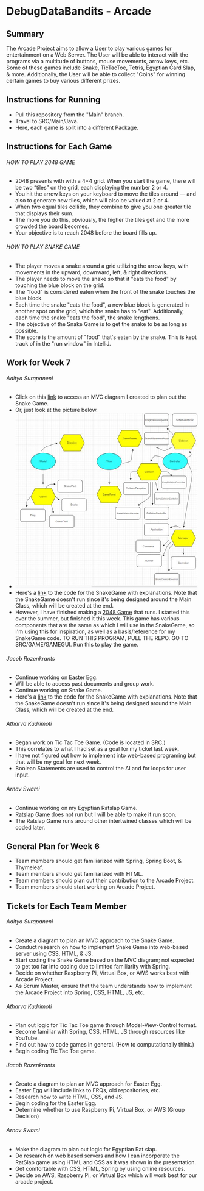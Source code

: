 # DebugDataBandits - Arcade

## Summary

The Arcade Project aims to allow a User to play various games for entertainment on a Web Server. The User will be able to interact with the programs via a multitude of buttons, mouse movements, arrow keys, etc. Some of these games include Snake, TicTacToe, Tetris, Egyptian Card Slap, & more. Additionally, the User will be able to collect "Coins" for winning certain games to buy various different prizes.

## Instructions for Running

- Pull this repository from the "Main" branch.
- Travel to SRC/Main/Java.
- Here, each game is split into a different Package.

## Instructions for Each Game

###### HOW TO PLAY 2048 GAME

- 2048 presents with with a 4×4 grid. When you start the game, there will be two “tiles” on the grid, each displaying the number 2 or 4. 
- You hit the arrow keys on your keyboard to move the tiles around — and also to generate new tiles, which will also be valued at 2 or 4.
- When two equal tiles collide, they combine to give you one greater tile that displays their sum.
- The more you do this, obviously, the higher the tiles get and the more crowded the board becomes.
- Your objective is to reach 2048 before the board fills up.

###### HOW TO PLAY SNAKE GAME

- The player moves a snake around a grid utilizing the arrow keys, with movements in the upward, downward, left, & right directions.
- The player needs to move the snake so that it "eats the food" by touching the blue block on the grid.
- The "food" is considered eaten when the front of the snake touches the blue block.
- Each time the snake "eats the food", a new blue block is generated in another spot on the grid, which the snake has to "eat". Additionally, each time the snake "eats the food", the snake lengthens.
- The objective of the Snake Game is to get the snake to be as long as possible.
- The score is the amount of "food" that's eaten by the snake. This is kept track of in the "run window" in IntelliJ.

## Work for Week 7

###### Aditya Surapaneni

- Click on this [link](https://drive.google.com/file/d/17y1B-VN6N9yavHkoa137qIdPxo7I_Ovl/view?usp=sharing) to access an MVC diagram I created to plan out the Snake Game.
- Or, just look at the picture below.
- ![](SnakeMVCDiagram.JPG)
- Here's a [link](https://github.com/AdityaS1426/DebugDataBandits-Arcade/issues) to the code for the SnakeGame with explanations. Note that the SnakeGame doesn't run since it's being designed around the Main Class, which will be created at the end.
- However, I have finished making a [2048 Game](https://github.com/AdityaS1426/DebugDataBandits-Arcade/tree/main/SRC/Game) that runs. I started this over the summer, but finished it this week. This game has various components that are the same as which I will use in the SnakeGame, so I'm using this for inspiration, as well as a basis/reference for my SnakeGame code. TO RUN THIS PROGRAM, PULL THE REPO. GO TO SRC/GAME/GAMEGUI. Run this to play the game.

###### Jacob Rozenkrants
- Continue working on Easter Egg.
- Will be able to access past documents and group work.
- Continue working on Snake Game.
- Here's a [link](https://github.com/AdityaS1426/DebugDataBandits-Arcade/issues) to the code for the SnakeGame with explanations. Note that the SnakeGame doesn't run since it's being designed around the Main Class, which will be created at the end.

###### Atharva Kudrimoti
- Began work on Tic Tac Toe Game. (Code is located in SRC.)
- This correlates to what I had set as a goal for my ticket last week.
- I have not figured out how to implement into web-based programing but that will be my goal for next week.
- Boolean Statements are used to control the AI and for loops for user input.

###### Arnav Swami
- Continue working on my Egyptian Ratslap Game.
- Ratslap Game does not run but I will be able to make it run soon.
- The Ratslap Game runs around other intertwined classes which will be coded later.

## General Plan for Week 6

- Team members should get familiarized with Spring, Spring Boot, & Thymeleaf.
- Team members should get familiarized with HTML.
- Team members should plan out their contribution to the Arcade Project.
- Team members should start working on Arcade Project.

## Tickets for Each Team Member

###### Aditya Surapaneni

- Create a diagram to plan an MVC approach to the Snake Game.
- Conduct research on how to implement Snake Game into web-based server using CSS, HTML, & JS.
- Start coding the Snake Game based on the MVC diagram; not expected to get too far into coding due to limited familiarity with Spring.
- Decide on whether Raspberry Pi, Virtual Box, or AWS works best with Arcade Project.
- As Scrum Master, ensure that the team understands how to implement the Arcade Project into Spring, CSS, HTML, JS, etc.

###### Atharva Kudrimoti

- Plan out logic for Tic Tac Toe game through Model-View-Control format.
- Become familiar with Spring, CSS, HTML, JS through resources like YouTube.
- Find out how to code games in general. (How to computationally think.)
- Begin coding Tic Tac Toe game.

###### Jacob Rozenkrants

- Create a diagram to plan an MVC approach for Easter Egg.
- Easter Egg will include links to FRQs, old repositories, etc.
- Research how to write HTML, CSS, and JS.
- Begin coding for the Easter Egg.
- Determine whether to use Raspberry Pi, Virtual Box, or AWS (Group Decision)

###### Arnav Swami

- Make the diagram to plan out logic for Egyptian Rat slap. 
- Do research on web based servers and how I 
   can incorporate the RatSlap game using HTML 
   and CSS as it was shown in the presentation.
- Get comfortable with CSS, HTML, Spring by using online 
   resources.
 - Decide on AWS, Raspberry Pi, or Virtual Box which will 
   work best for our arcade project.

